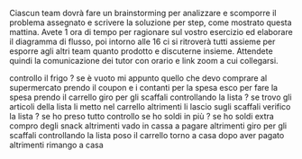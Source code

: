 Ciascun team dovrà fare un brainstorming per analizzare e scomporre il problema assegnato e scrivere la soluzione per step, come mostrato questa mattina.
Avete 1 ora di tempo per ragionare sul vostro esercizio ed elaborare il diagramma di flusso, poi intorno alle 16 ci si ritroverà tutti assieme per esporre agli altri team quanto prodotto e discuterne insieme.
Attendete quindi la comunicazione dei tutor con orario e link zoom a cui collegarsi.

controllo il frigo
? se è vuoto
    mi appunto quello che devo comprare al supermercato
    prendo il coupon e i contanti per la spesa
    esco per fare la spesa
    prendo il carrello
    giro per gli scaffali controllando la lista
    ? se trovo gli articoli della lista
        li metto nel carrello
    altrimenti
        li lascio sugli scaffali
    verifico la lista
    ? se ho preso tutto
        controllo se ho soldi in più
        ? se ho soldi extra
            compro degli snack
        altrimenti
            vado in cassa a pagare
    altrimenti
        giro per gli scaffali controllando la lista
    poso il carrello
    torno a casa dopo aver pagato
altrimenti
    rimango a casa